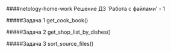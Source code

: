 ####netology-home-work 
Решение ДЗ 'Работа с файлами' - 1

#####Задача 1 get_cook_book()

#####Задача 2 get_shop_list_by_dishes()

#####Задача 3 sort_source_files()